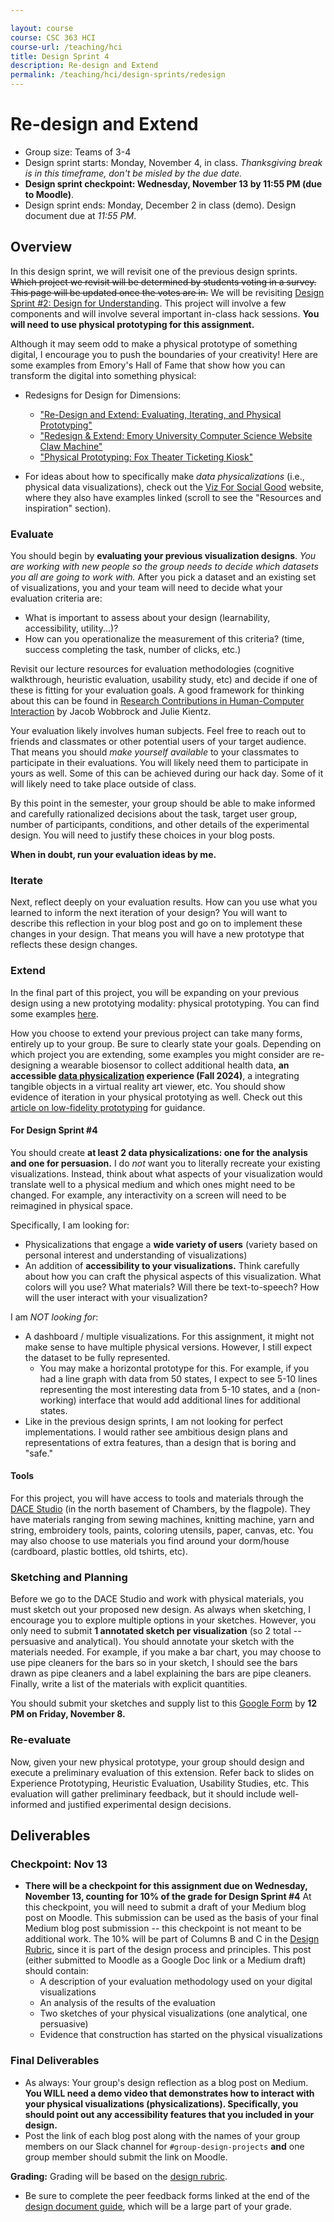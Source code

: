 ```yaml
---

layout: course
course: CSC 363 HCI
course-url: /teaching/hci
title: Design Sprint 4
description: Re-design and Extend
permalink: /teaching/hci/design-sprints/redesign
---
```


# Re-design and Extend

* Group size: Teams of 3-4
* Design sprint starts: Monday, November 4, in class. *Thanksgiving break is in this timeframe, don't be misled by the due date.*
* **Design sprint checkpoint: Wednesday, November 13 by 11:55 PM (due to Moodle)**.
* Design sprint ends: Monday, December 2 in class (demo). Design document due at *11:55 PM*. 

## Overview 

In this design sprint, we will revisit one of the previous design sprints. ~~Which project we revisit will be determined by students voting in a survey. This page will be updated once the votes are in.~~ We will be revisiting [Design Sprint #2: Design for Understanding](./understanding.md). This project will involve a few components and will involve several important in-class hack sessions. **You will need to use physical prototyping for this assignment.**

Although it may seem odd to make a physical prototype of something digital, I encourage you to push the boundaries of your creativity! Here are some examples from Emory's Hall of Fame that show how you can transform the digital into something physical:
* Redesigns for Design for Dimensions: 
    * ["Re-Design and Extend: Evaluating, Iterating, and Physical Prototyping"](https://medium.com/@kathy.ning7/re-design-and-extend-evaluation-and-physical-prototyping-e3d5e62a8b52)
    * ["Redesign & Extend: Emory University Computer Science Website Claw Machine"](https://medium.com/@meideng06/redesign-extend-emory-university-computer-science-website-claw-machine-83dd709debce)
    * ["Physical Prototyping: Fox Theater Ticketing Kiosk"](https://medium.com/@amin.el.asery/re-design-extend-4a2a7030574e)

* For ideas about how to specifically make *data physicalizations* (i.e., physical data visualizations), check out the [Viz For Social Good](https://www.vizforsocialgood.com/join-a-project/2023/physicalizing-data-for-a-better-world) website, where they also have examples linked (scroll to see the "Resources and inspiration" section).



### Evaluate

You should begin by **evaluating your previous visualization designs**. *You are working with new people so the group needs to decide which datasets you all are going to work with.* After you pick a dataset and an existing set of visualizations, you and your team will need to decide what your evaluation criteria are: 
* What is important to assess about your design (learnability, accessibility, utility...)? 
* How can you operationalize the measurement of this criteria? (time, success completing the task, number of clicks, etc.)

Revisit our lecture resources for evaluation methodologies (cognitive walkthrough, heuristic evaluation, usability study, etc) and decide if one of these is fitting for your evaluation goals. A good framework for thinking about this can be found in [Research Contributions in Human-Computer Interaction](http://faculty.washington.edu/wobbrock/pubs/interactions-16.pdf) by Jacob Wobbrock and Julie Kientz.

Your evaluation likely involves human subjects. Feel free to reach out to friends and classmates or other potential users of your target audience. That means you should *make yourself available* to your classmates to participate in their evaluations. You will likely need them to participate in yours as well. Some of this can be achieved during our hack day. Some of it will likely need to take place outside of class. 

By this point in the semester, your group should be able to make informed and carefully rationalized decisions about the task, target user group, number of participants, conditions, and other details of the experimental design. You will need to justify these choices in your blog posts.

**When in doubt, run your evaluation ideas by me.**

### Iterate

Next, reflect deeply on your evaluation results. How can you use what you learned to inform the next iteration of your design? You will want to describe this reflection in your blog post and go on to implement these changes in your design. That means you will have a new prototype that reflects these design changes.

### Extend

In the final part of this project, you will be expanding on your previous design using a new prototying modality: physical prototyping. You can find some examples [here](https://stephaniebaione.com/work/physical-prototyping).

How you choose to extend your previous project can take many forms, entirely up to your group. Be sure to clearly state your goals. Depending on which project you are extending, some examples you might consider are re-designing a wearable biosensor to collect additional health data, **an accessible [data physicalization](http://yvonnejansen.me/dataphys) experience (Fall 2024)**, a integrating tangible objects in a virtual reality art viewer, etc. You should show evidence of iteration in your physical prototying as well. Check out this [article on low-fidelity prototyping](https://www.smashingmagazine.com/2014/10/the-skeptics-guide-to-low-fidelity-prototyping/) for guidance.

#### For Design Sprint #4
You should create **at least 2 data physicalizations: one for the analysis and one for persuasion.** I do *not* want you to literally recreate your existing visualizations. Instead, think about what aspects of your visualization would translate well to a physical medium and which ones might need to be changed. For example, any interactivity on a screen will need to be reimagined in physical space. 

Specifically, I am looking for:
* Physicalizations that engage a **wide variety of users** (variety based on personal interest and understanding of visualizations)
* An addition of **accessibility to your visualizations.** Think carefully about how you can craft the physical aspects of this visualization. What colors will you use? What materials? Will there be text-to-speech? How will the user interact with your visualization?

I am *NOT looking for*:
* A dashboard / multiple visualizations. For this assignment, it might not make sense to have multiple physical versions. However, I still expect the dataset to be fully represented.
    * You may make a horizontal prototype for this. For example, if you had a line graph with data from 50 states, I expect to see 5-10 lines representing the most interesting data from 5-10 states, and a (non-working) interface that would add additional lines for additional states.
* Like in the previous design sprints, I am not looking for perfect implementations. I would rather see ambitious design plans and representations of extra features, than a design that is boring and "safe."


#### Tools
For this project, you will have access to tools and materials through the [DACE Studio](https://www.davidson.edu/offices-and-services/arts-creative-engagement/dace-studio) (in the north basement of Chambers, by the flagpole). They have materials ranging from sewing machines, knitting machine, yarn and string, embroidery tools, paints, coloring utensils, paper, canvas, etc. You may also choose to use materials you find around your dorm/house (cardboard, plastic bottles, old tshirts, etc).
<!-- For this project, you will have access to tools and materials through [Studio M](https://www.davidson.edu/academic-departments/digital-studies/facilities) (in room B260 in the south basement of Chambers, by Wall). Studio M has 3D printers, laser engravers, VR simulators, vinyl cutters, shirt presses, and various other tools. You also can access the [DACE Studio](https://www.davidson.edu/offices-and-services/arts-creative-engagement/dace-studio) (in the north basement of Chambers, by the flagpole). They have materials ranging from sewing machines, knitting machine, yarn and string, embroidery tools, paints, coloring utensils, paper, canvas, etc. You may also choose to use materials you find at home around the house (cardboard, plastic bottles, old tshirts, etc). -->

### Sketching and Planning

Before we go to the DACE Studio and work with physical materials, you must sketch out your proposed new design. As always when sketching, I encourage you to explore multiple options in your sketches. However,
you only need to submit **1 annotated sketch per visualization** (so 2 total -- persuasive and analytical). You should annotate
your sketch with the materials needed. For example, if you make a bar chart, you may choose to use pipe cleaners for the bars so 
in your sketch, I should see the bars drawn as pipe cleaners and a label explaining the bars are pipe cleaners. Finally, write a list of the materials with explicit quantities.

You should submit your sketches and supply list to this [Google Form](https://forms.gle/i8x5K63BTGamsNn47) by **12 PM on Friday, November 8.**

### Re-evaluate

Now, given your new physical prototype, your group should design and execute a preliminary evaluation of this extension. Refer back to slides on Experience Prototyping, Heuristic Evaluation, Usability Studies, etc. This evaluation will gather preliminary feedback, but it should include well-informed and justified experimental design decisions.


## Deliverables

### Checkpoint: Nov 13
* **There will be a checkpoint for this assignment due on Wednesday, November 13, counting for 10% of the grade for Design Sprint #4** At this checkpoint, you will need to submit a draft of your Medium blog post on Moodle. This submission can be used as the basis of your final Medium blog post submission -- this checkpoint is not meant to be additional work. The 10% will be part of Columns B and C in the [Design Rubric](https://docs.google.com/spreadsheets/d/1aI9LcmVZmh_977G__U4Guz_rPRCwWZs26J_yHXbhSyY/edit?usp=sharing), since it is part of the design process and principles. This post (either submitted to Moodle as a Google Doc link or a Medium draft) should contain:
    * A description of your evaluation methodology used on your digital visualizations
    * An analysis of the results of the evaluation
    * Two sketches of your physical visualizations (one analytical, one persuasive)
    * Evidence that construction has started on the physical visualizations

### Final Deliverables
* As always: Your group's design reflection as a blog post on Medium. **You WILL need a demo video that demonstrates how to interact with your physical visualizations (physicalizations). Specifically, you should point out any accessibility features that you included in your design.** 
    <!-- * [If applicable] Your VR experience should be publicly accessible so that others can visit it. **Include this link in your design doc.**  -->
* Post the link of each blog post along with the names of your group members on our Slack channel for `#group-design-projects` **and** one group member should submit the link on Moodle.

**Grading:** Grading will be based on the [design rubric](https://docs.google.com/spreadsheets/d/1aI9LcmVZmh_977G__U4Guz_rPRCwWZs26J_yHXbhSyY/edit?usp=sharing). 
* Be sure to complete the peer feedback forms linked at the end of the [design document guide](/teaching/hci/design-doc), which will be a large part of your grade. 